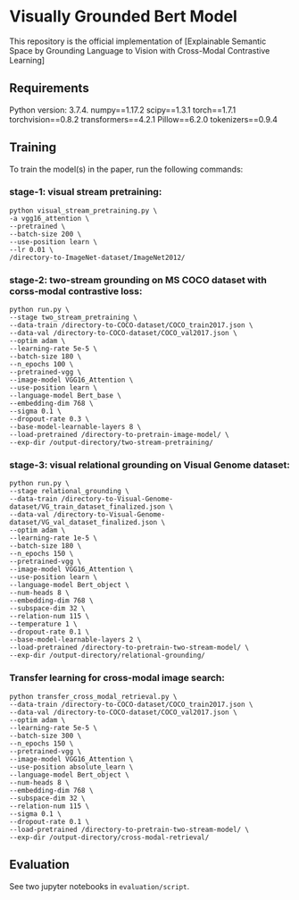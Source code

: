 # Visually Grounded Bert Model

This repository is the official implementation of [Explainable Semantic Space by Grounding Language to Vision with Cross-Modal Contrastive Learning]

## Requirements

Python version: 3.7.4. 
numpy==1.17.2
scipy==1.3.1
torch==1.7.1
torchvision==0.8.2
transformers==4.2.1
Pillow==6.2.0
tokenizers==0.9.4

## Training

To train the model(s) in the paper, run the following commands:

### stage-1: visual stream pretraining:
```
python visual_stream_pretraining.py \
-a vgg16_attention \
--pretrained \
--batch-size 200 \
--use-position learn \
--lr 0.01 \
/directory-to-ImageNet-dataset/ImageNet2012/
```

### stage-2: two-stream grounding on MS COCO dataset with corss-modal contrastive loss:
```
python run.py \
--stage two_stream_pretraining \
--data-train /directory-to-COCO-dataset/COCO_train2017.json \
--data-val /directory-to-COCO-dataset/COCO_val2017.json \
--optim adam \
--learning-rate 5e-5 \
--batch-size 180 \
--n_epochs 100 \
--pretrained-vgg \
--image-model VGG16_Attention \
--use-position learn \
--language-model Bert_base \
--embedding-dim 768 \
--sigma 0.1 \
--dropout-rate 0.3 \
--base-model-learnable-layers 8 \
--load-pretrained /directory-to-pretrain-image-model/ \
--exp-dir /output-directory/two-stream-pretraining/
```

### stage-3: visual relational grounding on Visual Genome dataset:
```
python run.py \
--stage relational_grounding \
--data-train /directory-to-Visual-Genome-dataset/VG_train_dataset_finalized.json \
--data-val /directory-to-Visual-Genome-dataset/VG_val_dataset_finalized.json \
--optim adam \
--learning-rate 1e-5 \
--batch-size 180 \
--n_epochs 150 \
--pretrained-vgg \
--image-model VGG16_Attention \
--use-position learn \
--language-model Bert_object \
--num-heads 8 \
--embedding-dim 768 \
--subspace-dim 32 \
--relation-num 115 \
--temperature 1 \
--dropout-rate 0.1 \
--base-model-learnable-layers 2 \
--load-pretrained /directory-to-pretrain-two-stream-model/ \
--exp-dir /output-directory/relational-grounding/
```
### Transfer learning for cross-modal image search:
```
python transfer_cross_modal_retrieval.py \
--data-train /directory-to-COCO-dataset/COCO_train2017.json \
--data-val /directory-to-COCO-dataset/COCO_val2017.json \
--optim adam \
--learning-rate 5e-5 \
--batch-size 300 \
--n_epochs 150 \
--pretrained-vgg \
--image-model VGG16_Attention \
--use-position absolute_learn \
--language-model Bert_object \
--num-heads 8 \
--embedding-dim 768 \
--subspace-dim 32 \
--relation-num 115 \
--sigma 0.1 \
--dropout-rate 0.1 \
--load-pretrained /directory-to-pretrain-two-stream-model/ \
--exp-dir /output-directory/cross-modal-retrieval/
```

## Evaluation
See two jupyter notebooks in `evaluation/script`.
